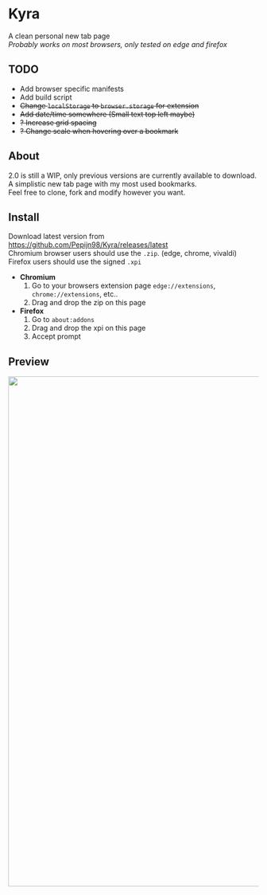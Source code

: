 # Kyra
A clean personal new tab page \
_Probably works on most browsers, only tested on edge and firefox_

## TODO
- Add browser specific manifests
- Add build script
- ~~Change `localStorage` to `browser.storage` for extension~~
- ~~Add date/time somewhere (Small text top left maybe)~~
- ~~? Increase grid spacing~~
- ~~? Change scale when hovering over a bookmark~~

## About
2.0 is still a WIP, only previous versions are currently available to download. \
A simplistic new tab page with my most used bookmarks. \
Feel free to clone, fork and modify however you want.

## Install
Download latest version from https://github.com/Pepijn98/Kyra/releases/latest \
Chromium browser users should use the `.zip`. (edge, chrome, vivaldi) \
Firefox users should use the signed `.xpi`
- **Chromium**
    1. Go to your browsers extension page `edge://extensions`, `chrome://extensions`, etc..
    2. Drag and drop the zip on this page
- **Firefox**
    1. Go to `about:addons`
    2. Drag and drop the xpi on this page
    3. Accept prompt

## Preview
<img width="1024px" src="https://b.catgirlsare.sexy/4eitX03Mhgj_.png">
